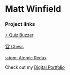 # Matt Winfield

### Project links
[:zap: Quiz Buzzer](https://github.com/matt-winfield-quiz)

[:trophy: Chess](https://github.com/matt-winfield-chess)

[:atom: Atomic Redux](https://github.com/atomic-redux/atomic-redux)

Check out my [Digital Portfolio](https://www.matt-winfield.com)

